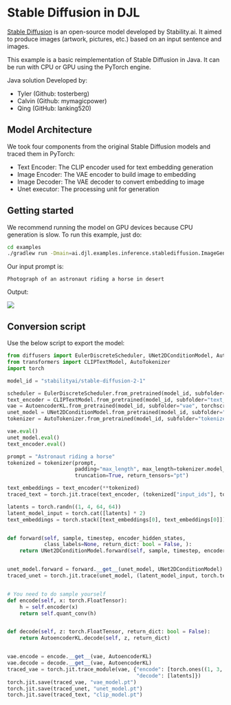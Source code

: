 # Stable Diffusion in DJL

[Stable Diffusion](https://stability.ai/blog/stable-diffusion-public-release) is an open-source model
developed by Stability.ai. It aimed to produce images (artwork, pictures, etc.) based on
an input sentence and images.

This example is a basic reimplementation of Stable Diffusion in Java.
It can be run with CPU or GPU using the PyTorch engine.

Java solution Developed by:

- Tyler (Github: tosterberg)
- Calvin (Github: mymagicpower)
- Qing (GitHub: lanking520)

## Model Architecture

We took four components from the original Stable Diffusion models and traced them in PyTorch:

- Text Encoder: The CLIP encoder used for text embedding generation
- Image Encoder: The VAE encoder to build image to embedding
- Image Decoder: The VAE decoder to convert embedding to image
- Unet executor: The processing unit for generation

## Getting started

We recommend running the model on GPU devices because CPU generation is slow.
To run this example, just do:

```bash
cd examples
./gradlew run -Dmain=ai.djl.examples.inference.stablediffusion.ImageGeneration
```

Our input prompt is:

```
Photograph of an astronaut riding a horse in desert
```

Output:

![](https://resources.djl.ai/images/stablediffusion/sd_generated.jpg)

## Conversion script

Use the below script to export the model:

```python
from diffusers import EulerDiscreteScheduler, UNet2DConditionModel, AutoencoderKL
from transformers import CLIPTextModel, AutoTokenizer
import torch

model_id = "stabilityai/stable-diffusion-2-1"

scheduler = EulerDiscreteScheduler.from_pretrained(model_id, subfolder="scheduler")
text_encoder = CLIPTextModel.from_pretrained(model_id, subfolder="text_encoder", torchscript=True, return_dict=False)
vae = AutoencoderKL.from_pretrained(model_id, subfolder="vae", torchscript=True, return_dict=False)
unet_model = UNet2DConditionModel.from_pretrained(model_id, subfolder="unet", torchscript=True, return_dict=False)
tokenizer = AutoTokenizer.from_pretrained(model_id, subfolder="tokenizer")

vae.eval()
unet_model.eval()
text_encoder.eval()

prompt = "Astronaut riding a horse"
tokenized = tokenizer(prompt,
                      padding="max_length", max_length=tokenizer.model_max_length,
                      truncation=True, return_tensors="pt")

text_embeddings = text_encoder(**tokenized)
traced_text = torch.jit.trace(text_encoder, (tokenized["input_ids"], tokenized['attention_mask']))

latents = torch.randn((1, 4, 64, 64))
latent_model_input = torch.cat([latents] * 2)
text_embeddings = torch.stack([text_embeddings[0], text_embeddings[0]]).squeeze()


def forward(self, sample, timestep, encoder_hidden_states,
            class_labels=None, return_dict: bool = False, ):
    return UNet2DConditionModel.forward(self, sample, timestep, encoder_hidden_states, class_labels, return_dict)


unet_model.forward = forward.__get__(unet_model, UNet2DConditionModel)
traced_unet = torch.jit.trace(unet_model, (latent_model_input, torch.tensor([981]), text_embeddings))


# You need to do sample yourself
def encode(self, x: torch.FloatTensor):
    h = self.encoder(x)
    return self.quant_conv(h)


def decode(self, z: torch.FloatTensor, return_dict: bool = False):
    return AutoencoderKL.decode(self, z, return_dict)


vae.encode = encode.__get__(vae, AutoencoderKL)
vae.decode = decode.__get__(vae, AutoencoderKL)
traced_vae = torch.jit.trace_module(vae, {"encode": [torch.ones((1, 3, 512, 512), dtype=torch.float32)],
                                          "decode": [latents]})
torch.jit.save(traced_vae, "vae_model.pt")
torch.jit.save(traced_unet, "unet_model.pt")
torch.jit.save(traced_text, "clip_model.pt")
```
